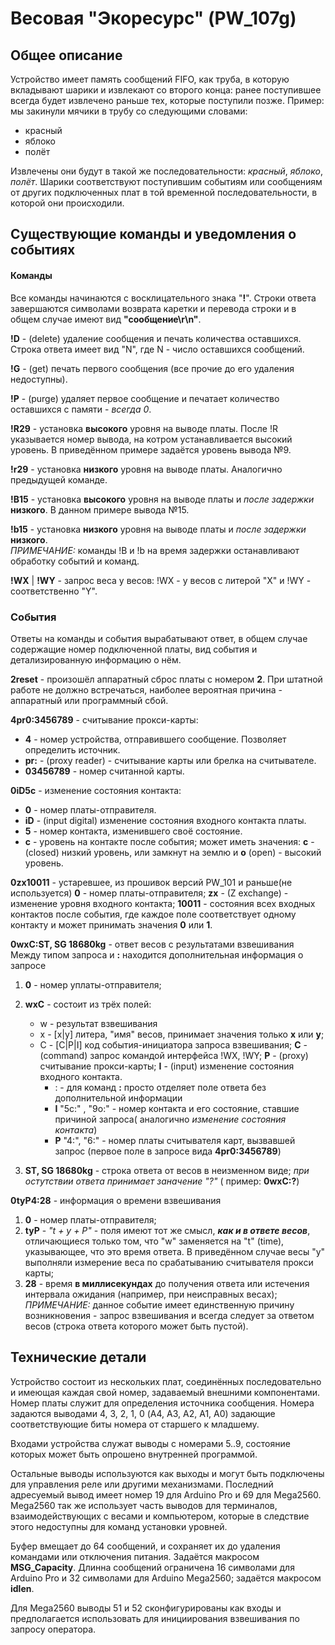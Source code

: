 # Весовая "Экоресурс" (PW_107g)
## Общее описание
 Устройство имеет память сообщений FIFO, как труба, в которую вкладывают шарики и извлекают со второго конца: ранее поступившее всегда будет извлечено раньше тех, которые поступили позже. Пример: мы закинули мячики в трубу со следующими словами:
 - красный
 - яблоко
 - полёт
 
Извлечены они будут в такой же последовательности: *красный*, *яблоко*, *полёт*. Шарики соответствуют поступившим событиям или сообщениям от других подключенных плат в той временной последовательности, в которой они происходили.

## Существующие команды и уведомления о событиях  
#### Команды 

Все команды начинаются с восклицательного знака "**!**". Строки ответа завершаются символами возврата каретки и перевода строки и в общем случае имеют вид **"сообщение\r\n"**.
 
**!D** - (delete) удаление сообщения и печать количества оставшихся. Строка ответа имеет вид "N",  где N - число оставшихся сообщений.
 
**!G** - (get) печать первого сообщения (все прочие до его удаления недоступны).
 
**!P** - (purge) удаляет первое сообщение и печатает количество оставшихся с памяти - *всегда 0*.
 
**!R29** - установка **высокого** уровня на выводе платы. После !R указывается номер вывода, на котром устанавливается высокий уровень. В приведённом примере задаётся уровень вывода №9.
 
**!r29** - установка **низкого** уровня на выводе платы. Аналогично предыдущей команде.
 
**!B15** - установка **высокого** уровня на выводе платы и *после задержки* **низкого**. В данном примере вывода №15.
 
**!b15** - установка **низкого** уровня на выводе платы и *после задержки* **низкого**.  
  *ПРИМЕЧАНИЕ:* команды !B и !b на время задержки останавливают обработку событий и команд.
 
**!WX** | **!WY** - запрос веса у весов: !WX - у весов с литерой "X" и !WY - соответственно "Y".

### События

Ответы на команды и события вырабатывают ответ, в общем случае содержащие номер подключенной платы, вид события и детализированную информацию о нём. 

**2reset** - произошёл аппаратный сброс платы с номером **2**. При штатной работе не должно встречаться, наиболее вероятная причина - аппаратный или программный сбой.

**4pr0:3456789** - считывание прокси-карты:
+ **4** - номер устройства, отправившего сообщение. Позволяет определить источник.
+ **pr:** - (proxy reader) - считывание карты или брелка на считывателе.
+ **03456789** - номер считанной карты.
  
**0iD5c** - изменение состояния контакта:
+ **0** - номер платы-отправителя.
+ **iD** - (input digital) изменение состояния входного контакта платы.
+ **5** - номер контакта, изменившего своё состояние.
+ **с** - уровень на контакте после события; может иметь значения: **c** - (closed) низкий уровень, или замкнут на землю и  **o** (open) - высокий уровень.

**0zx10011** - устаревшее, из прошивок версий PW_101 и раньше(не используется)
**0** - номер платы-отправителя; **zx** -  (Z exchange) - изменение уровня входного контакта; **10011** - состояния всех входных контактов после события, где каждое поле соответствует одному контакту и может принимать значения **0** или **1**.

**0wxC:ST, SG 18680kg** - ответ весов с результатами взвешивания  
Между типом запроса и **:** находится дополнительная информация о запросе  
1. **0** - номер уплаты-отправителя;  
2. **wxC** - состоит из трёх полей:  
    + w - результат взвешивания  
    + x - [x|y] литера, "имя" весов, принимает значения только **x** или **y**;  
    + С - [C|P|I] код события-инициатора запроса взвешивания; **C**  - (command) запрос командой интерфейса !WX, !WY; **P** - (proxy) считывание прокси-карты; **I** - (input) изменение состояния входного контакта.  
        + : - для команд **:** просто отделяет поле ответа без дополнительной информации
        + **I** "5c:" , "9o:" - номер контакта и его состояние, ставшие причиной запроса( аналогично *изменение состояния контакта*)
        + **P** "4:", "6:" - номер платы считывателя карт, вызвавшей запрос (первое поле в запросе вида **4pr0:3456789**)

3. **ST, SG 18680kg** - строка ответа от весов в неизменном виде; *при остутствии ответа принимает заначение "?"* ( пример: **0wxC:?**)  

**0tyP4:28** - информация о времени взвешивания
1. **0**  - номер платы-отправителя;
2. **tyP** - *"t + y + P"* - поля имеют тот же смысл, ***как и в ответе весов***, отличающиеся только том, что "w" заменяется на "t" (time), указывающее, что это время ответа. В приведённом случае весы "y" выполняли измерение веса по срабатыванию считывателя прокси карты;
3. **28**  - время **в миллисекундах** до получения ответа или истечения интервала ожидания (например, при неисправных весах);
 *ПРИМЕЧАНИЕ:* данное событие имеет единственную причину возникновения - запрос взвешивания и всегда следует за ответом весов (строка ответа которого может быть пустой).

## Технические детали

Устройство состоит из нескольких плат, соединённых последовательно и имеющая каждая свой номер, задаваемый внешними компонентами. Номер платы служит для определения источника сообщения. Номера задаются выводами 4, 3, 2, 1, 0 (A4, A3, A2, A1, A0) задающие соответствующие биты номера от старшего к младшему.

Входами устройства служат выводы с номерами 5..9, состояние которых может быть опрошено внутренней программой.

Остальные выводы используются как выходы и могут быть подключены для управления реле или другими механизмами. Последний адресуемый вывод имеет номер 19 для Arduino Pro и 69 для Mega2560. Mega2560 так же использует часть выводов для терминалов, взаимодействующих с весами и компьютером, которые в следствие этого недоступны для команд установки уровней.

Буфер вмещает до 64 сообщений, и сохраняет их до удаления командами или отключения питания. Задаётся макросом **MSG_Capacity**. Длинна сообщений ограничена 16 символами для Arduino Pro и 32 символами для Arduino Mega2560; задаётся макросом **idlen**.

Для Mega2560 выводы 51 и 52 сконфигурированы как входы и предполагается использовать для инициирования взвешивания по запросу оператора.





